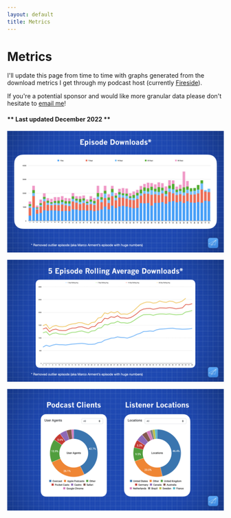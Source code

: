 ```yaml
---
layout: default
title: Metrics
---
```

# Metrics

I'll update this page from time to time with graphs generated from the download metrics I get through my podcast host (currently [Fireside](https://fireside.fm/)).

If you're a potential sponsor and would like more granular data please don't hesitate to [email me](mailto:launchedfm@gmail.com)!

#### ** Last updated December 2022 **

![Launched Download Metrics December 2022](../assets/images/stats/launched-stats-downloads-2022-12.jpg)

![Launched Rolling Average Metrics December 2022](../assets/images/stats/launched-stats-rolling-avg-2022-12.jpg)

![Launched Demographics Metrics December 2022](../assets/images/stats/launched-stats-demographics-2022-12.jpg)